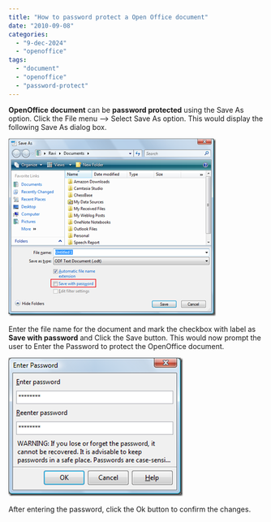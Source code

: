 ```yaml
---
title: "How to password protect a Open Office document"
date: "2010-09-08"
categories: 
  - "9-dec-2024"
  - "openoffice"
tags: 
  - "document"
  - "openoffice"
  - "password-protect"
---
```


**OpenOffice** **document** can be **password protected** using the Save As option. Click the File menu –> Select Save As option. This would display the following Save As dialog box.

[![image](images/2_image_thumb15.png "image")](http://blogmines.com/blog/wp-content/uploads/2010/09/image15.png)

Enter the file name for the document and mark the checkbox with label as **Save with password** and Click the Save button. This would now prompt the user to Enter the Password to protect the OpenOffice document.

[![image](images/2_image_thumb16.png "image")](http://blogmines.com/blog/wp-content/uploads/2010/09/image16.png)

After entering the password, click the Ok button to confirm the changes.
